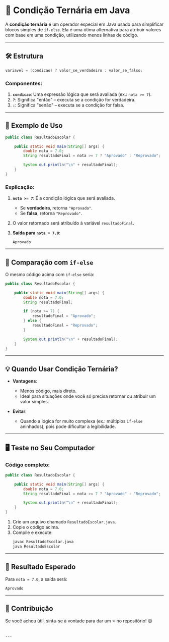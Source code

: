 


# 🌟 Condição Ternária em Java

A **condição ternária** é um operador especial em Java usado para simplificar blocos simples de `if-else`. Ela é uma ótima alternativa para atribuir valores com base em uma condição, utilizando menos linhas de código.

---

## 🛠️ Estrutura

```java
variavel = (condicao) ? valor_se_verdadeiro : valor_se_falso;
```

### Componentes:
1. **`condicao`**: Uma expressão lógica que será avaliada (ex.: `nota >= 7`).
2. **`?`**: Significa "então" – executa se a condição for verdadeira.
3. **`:`**: Significa "senão" – executa se a condição for falsa.

---

## 📘 Exemplo de Uso

```java
public class ResultadoEscolar {

    public static void main(String[] args) {
        double nota = 7.0;
        String resultadoFinal = nota >= 7 ? "Aprovado" : "Reprovado";

        System.out.println("\n" + resultadoFinal);
    }
}
```

### Explicação:
1. **`nota >= 7`**: É a condição lógica que será avaliada.
   - Se **verdadeira**, retorna `"Aprovado"`.
   - Se **falsa**, retorna `"Reprovado"`.

2. O valor retornado será atribuído à variável `resultadoFinal`.

3. **Saída para `nota = 7.0`**:
   ```
   Aprovado
   ```

---

## 🔄 Comparação com `if-else`

O mesmo código acima com `if-else` seria:

```java
public class ResultadoEscolar {

    public static void main(String[] args) {
        double nota = 7.0;
        String resultadoFinal;

        if (nota >= 7) {
            resultadoFinal = "Aprovado";
        } else {
            resultadoFinal = "Reprovado";
        }

        System.out.println("\n" + resultadoFinal);
    }
}
```

---

## 💡 Quando Usar Condição Ternária?

- **Vantagens**:
  - Menos código, mais direto.
  - Ideal para situações onde você só precisa retornar ou atribuir um valor simples.

- **Evitar**:
  - Quando a lógica for muito complexa (ex.: múltiplos `if-else` aninhados), pois pode dificultar a legibilidade.

---

## 🖥️ Teste no Seu Computador

### Código completo:
```java
public class ResultadoEscolar {

    public static void main(String[] args) {
        double nota = 7.0;
        String resultadoFinal = nota >= 7 ? "Aprovado" : "Reprovado";

        System.out.println("\n" + resultadoFinal);
    }
}
```

1. Crie um arquivo chamado `ResultadoEscolar.java`.
2. Copie o código acima.
3. Compile e execute:
   ```bash
   javac ResultadoEscolar.java
   java ResultadoEscolar
   ```

---

## 🚀 Resultado Esperado
Para `nota = 7.0`, a saída será:
```
Aprovado
```

---

## 🤝 Contribuição
Se você achou útil, sinta-se à vontade para dar um ⭐ no repositório! 😊
```

---
